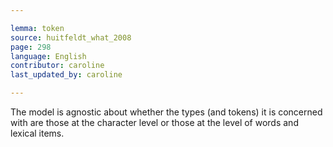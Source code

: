 ```yaml
---

lemma: token
source: huitfeldt_what_2008
page: 298
language: English
contributor: caroline
last_updated_by: caroline

---
```


The model is agnostic about whether the types (and tokens) it is concerned with are those at the character level or those at the level of words and lexical items.
